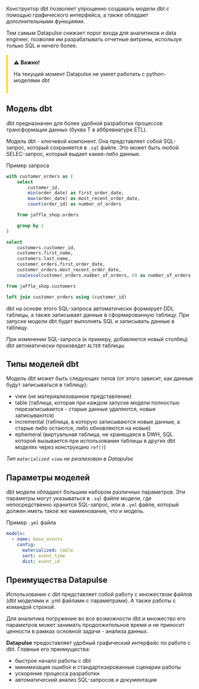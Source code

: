 Конструктор dbt позволяет упрощенно создавать модели dbt с помощью графического интерфейса, а также обладает дополнительными функциями.

Тем самым Datapulse снижает порог входа для аналитиков и data engineer, позволяя им разрабатывать отчетные витрины, используя только SQL и ничего более.

<div style="
    border-left: 4px solid #ffd700;
    padding: 12px 16px;
    margin: 16px 0;
    border-radius: 0 4px 4px 0;
">
⚠️ <b>Важно!</b> 
<p>На текущий момент Datapulse не умеет работать с python-моделями dbt</p>
</div>

## Модель dbt
dbt предназначен для более удобной разработки процессов трансформации данных (буква T в аббревиатуре ETL).

Модель dbt - ключевой компонент. Она представляет собой SQL-запрос, который сохраняется в `.sql` файле. Это может быть любой SELEC-запрос, который выдает какие-либо данные.

Пример запроса

```sql
with customer_orders as (
    select
        customer_id,
        min(order_date) as first_order_date,
        max(order_date) as most_recent_order_date,
        count(order_id) as number_of_orders

    from jaffle_shop.orders

    group by 1
)

select
    customers.customer_id,
    customers.first_name,
    customers.last_name,
    customer_orders.first_order_date,
    customer_orders.most_recent_order_date,
    coalesce(customer_orders.number_of_orders, 0) as number_of_orders

from jaffle_shop.customers

left join customer_orders using (customer_id)
```

dbt на основе этого SQL-запроса автоматически формирует DDL таблицы, а также записывает данные в сформированную таблицу. 
При запуске модели dbt будет выполнять SQL и записывать данные в таблицу.

При изменении SQL-запроса (к примеру, добавляется новый столбец) dbt автоматически произведет `ALTER` таблицы.

## Типы моделей dbt
Модель dbt может быть следующих типов (от этого зависит, как данные будут записываться в таблицу): 
* view (не материализованное представление)
* table (таблица, которая при каждом запуске модели полностью перезаписывается - старые данные удаляются, новые записываются)
* incremental (таблица, в которую записываются новые данные, а старые либо остаются, либо обновляются на новые)
* ephemeral (виртуальная таблица, не хранящаяся в DWH, SQL которой вызывается при использовании таблицы в других dbt моделях через конструкцию `ref()`)

_Тип `materialized view` не реализован в Datapulse_

## Параметры моделей
dbt модели обладают большим набором различных параметров. Эти параметры могут указываться в `.sql` файле модели, где непосредственно хранится SQL-запрос, или в `.yml` файле, который должен иметь такое же наименование, что и модель.

Пример `.yml` файла
```yaml
models:
  - name: base_events
    config:
      materialized: table
      sort: event_time
      dist: event_id
```

## Преимущества Datapulse
Использование с dbt представляет собой работу с множеством файлов (dbt моделями и .yml файлами с параметрами).
А также работы с командой строкой. 

Для аналитика погружение во все возможности dbt и множество его параметров может занимать продолжительное время и не приносит ценности в рамках основной задачи - анализа данных.

**Datapulse** предоставляет удобный графический интерфейс по работе с dbt. 
Главные его преимущества: 
* быстрое начало работы с dbt
* минимизация ошибок и стандартизированные сценарии работы
* ускорение процесса разработки
* автоматический анализ SQL-запросов и документация
